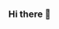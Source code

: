 ### Hi there 👋

<!--
**RavindraTabde10/RavindraTabde10** is a ✨ _special_ ✨ repository because its `README.md` (this file) appears on your GitHub profile.

Here are some ideas to get you started:

- 🔭 I’m currently working on ...Something
- 🌱 I’m currently learning ... Everything
- 👯 I’m looking to collaborate on ... Github
- 🤔 I’m looking for help with ... Machine Learning
- 💬 Ask me about ... Anything
- 📫 How to reach me: ... @Ravindra
- 😄 Pronouns: ...
- ⚡ Fun fact: ...
-->
